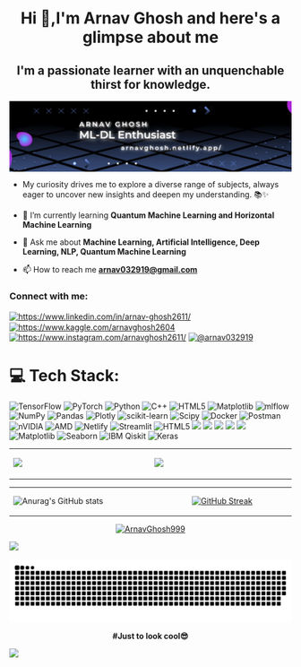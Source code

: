 <h1 align="center">Hi 👋,I'm Arnav Ghosh and here's a glimpse about me</h1>
<h2 align="center">I'm a passionate learner with an unquenchable thirst for knowledge.</h2>                   

<img align="center" alt="Coding" length = "200" width="1900" src="pics/Banner.jpeg">


- My curiosity drives me to explore a diverse range of subjects, always eager to uncover new insights and deepen my understanding. 📚✨

- 🌱 I’m currently learning **Quantum Machine Learning and Horizontal Machine Learning** 

- 💬 Ask me about **Machine Learning, Artificial Intelligence, Deep Learning, NLP, Quantum Machine Learning** 

- 📫 How to reach me **arnav032919@gmail.com**

<h3 align="left">Connect with me:</h3>
<p align="left">
<a href="https://www.linkedin.com/in/arnav-ghosh2611/" target="blank"><img align="center" src="https://raw.githubusercontent.com/rahuldkjain/github-profile-readme-generator/master/src/images/icons/Social/linked-in-alt.svg" alt="https://www.linkedin.com/in/arnav-ghosh2611/" height="30" width="40" /></a>
<a href="https://kaggle.com/https://www.kaggle.com/arnavghosh2604" target="blank"><img align="center" src="https://raw.githubusercontent.com/rahuldkjain/github-profile-readme-generator/master/src/images/icons/Social/kaggle.svg" alt="https://www.kaggle.com/arnavghosh2604" height="30" width="40" /></a>
<a href="https://instagram.com/https://www.instagram.com/arnavghosh2611/" target="blank"><img align="center" src="https://raw.githubusercontent.com/rahuldkjain/github-profile-readme-generator/master/src/images/icons/Social/instagram.svg" alt="https://www.instagram.com/arnavghosh2611/" height="30" width="40" /></a>
<a href="https://medium.com/@arnav032919" target="blank"><img align="center" src="https://raw.githubusercontent.com/rahuldkjain/github-profile-readme-generator/master/src/images/icons/Social/medium.svg" alt="@arnav032919" height="30" width="40" /></a>
</p>



# 💻 Tech Stack:
    
![TensorFlow](https://img.shields.io/badge/TensorFlow-%23FF6F00.svg?style=for-the-badge&logo=TensorFlow&logoColor=white) ![PyTorch](https://img.shields.io/badge/PyTorch-%23EE4C2C.svg?style=for-the-badge&logo=PyTorch&logoColor=white) ![Python](https://img.shields.io/badge/python-3670A0?style=for-the-badge&logo=python&logoColor=ffdd54) ![C++](https://img.shields.io/badge/c++-%2300599C.svg?style=for-the-badge&logo=c%2B%2B&logoColor=white) ![HTML5](https://img.shields.io/badge/html5-%23E34F26.svg?style=for-the-badge&logo=html5&logoColor=white) ![Matplotlib](https://img.shields.io/badge/Matplotlib-%23ffffff.svg?style=for-the-badge&logo=Matplotlib&logoColor=black) ![mlflow](https://img.shields.io/badge/mlflow-%23d9ead3.svg?style=for-the-badge&logo=numpy&logoColor=blue) ![NumPy](https://img.shields.io/badge/numpy-%23013243.svg?style=for-the-badge&logo=numpy&logoColor=white) ![Pandas](https://img.shields.io/badge/pandas-%23150458.svg?style=for-the-badge&logo=pandas&logoColor=white) ![Plotly](https://img.shields.io/badge/Plotly-%233F4F75.svg?style=for-the-badge&logo=plotly&logoColor=white) ![scikit-learn](https://img.shields.io/badge/scikit--learn-%23F7931E.svg?style=for-the-badge&logo=scikit-learn&logoColor=white) ![Scipy](https://img.shields.io/badge/SciPy-%230C55A5.svg?style=for-the-badge&logo=scipy&logoColor=%white) ![Docker](https://img.shields.io/badge/docker-%230db7ed.svg?style=for-the-badge&logo=docker&logoColor=white) ![Postman](https://img.shields.io/badge/Postman-FF6C37?style=for-the-badge&logo=postman&logoColor=white) ![nVIDIA](https://img.shields.io/badge/nVIDIA-%2376B900.svg?style=for-the-badge&logo=nVIDIA&logoColor=white) ![AMD](https://img.shields.io/badge/AMD-%23000000.svg?style=for-the-badge&logo=amd&logoColor=white) ![Netlify](https://img.shields.io/badge/netlify-%23000000.svg?style=for-the-badge&logo=netlify&logoColor=#00C7B7) ![Streamlit](https://img.shields.io/badge/Streamlit-%23FE4B4B.svg?style=for-the-badge&logo=streamlit&logoColor=white) ![HTML5](https://img.shields.io/badge/html5-%23E34F26.svg?style=for-the-badge&logo=html5&logoColor=white)
<img src="https://img.shields.io/badge/Jupyter-F37626.svg?&style=for-the-badge&logo=Jupyter&logoColor=white"></img>
<img src="https://img.shields.io/badge/Colab-F9AB00?style=for-the-badge&logo=googlecolab&color=525252"></img>
<img src="https://img.shields.io/badge/Gemini-8E75B2?style=for-the-badge&logo=googlebard&logoColor=fff"></img>
<img src="https://img.shields.io/badge/Kaggle-20BEFF?style=for-the-badge&logo=Kaggle&logoColor=white"></img>
<img src="https://img.shields.io/badge/CSS3-1572B6?style=for-the-badge&logo=css3&logoColor=white"></img>
<img src="https://img.shields.io/badge/Matplotlib-%23FFDD44.svg?style=for-the-badge&logo=matplotlib&logoColor=black" alt="Matplotlib"/>
<img src="https://img.shields.io/badge/Seaborn-%2300599C.svg?style=for-the-badge&logo=seaborn&logoColor=white" alt="Seaborn"/>
<img src="https://img.shields.io/badge/IBM%20Qiskit-%236900DD.svg?style=for-the-badge&logo=ibm&logoColor=white" alt="IBM Qiskit"/>
<img src="https://img.shields.io/badge/Keras-%23D00000.svg?style=for-the-badge&logo=keras&logoColor=white" alt="Keras"/>




<table>
    <td width = 500>
    <p align = "center"> 
        
![](https://gitmystat.vercel.app/top?theme=dark&username=ArnavGhosh999&layout=default)

 </p>
 </td>

 <td width = 500>
 <p align = center>

 ![](https://github-contributor-stats.vercel.app/api?username=ArnavGhosh999&limit=5&theme=dark&combine_all_yearly_contributions=true)
</p>
</td>
 </table>

<table>
    <td width = 500>
        
![Anurag's GitHub stats](https://github-readme-stats.vercel.app/api?username=ArnavGhosh999\&show_icons=true\&theme=holi)
    </td>
    <td width = 500>
    <p align="center">    <a href="https://git.io/streak-stats"><img src="https://streak-stats.demolab.com?user=ArnavGhosh999&theme=radical" alt="GitHub Streak" /></a>
    
</p>
</td>
</table>


<p align="center"> 
  <a href="https://github.com/ryo-ma/github-profile-trophy">
    <img src="https://github-profile-trophy.vercel.app/?username=ArnavGhosh999&theme=onedark" alt="ArnavGhosh999" />
  </a> 
</p>

[![](https://visitcount.itsvg.in/api?id=ArnavGhosh999&icon=0&color=4)](https://visitcount.itsvg.in)     





<div align="center">
    
  ![snake gif](https://github.com/ArnavGhosh999/ArnavGhosh999/blob/output/github-snake-dark.svg)
</div>

<p align = center><strong>#Just to look cool😎</strong></p>

<img src="https://raw.githubusercontent.com/Trilokia/Trilokia/379277808c61ef204768a61bbc5d25bc7798ccf1/bottom_header.svg" />


